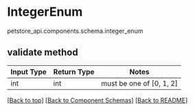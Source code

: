# IntegerEnum
petstore_api.components.schema.integer_enum

## validate method
Input Type | Return Type | Notes
------------ | ------------- | -------------
int | int | must be one of [0, 1, 2]

[[Back to top]](#top) [[Back to Component Schemas]](../../../README.md#Component-Schemas) [[Back to README]](../../../README.md)
